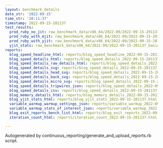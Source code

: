 ```yaml
---
layout: benchmark_details
date_str: '2022-09-15'
time_str: '20:11:37'
timestamp: 2022-09-15-201137
test_results:
  prod_ruby_no_jit: raw_benchmark_data/x86_64/2022-09/2022-09-15-201137_basic_benchmark_prod_ruby_no_jit.json
  prod_ruby_with_mjit: raw_benchmark_data/x86_64/2022-09/2022-09-15-201137_basic_benchmark_prod_ruby_with_mjit.json
  prod_ruby_with_yjit: raw_benchmark_data/x86_64/2022-09/2022-09-15-201137_basic_benchmark_prod_ruby_with_yjit.json
  yjit_stats: raw_benchmark_data/x86_64/2022-09/2022-09-15-201137_basic_benchmark_yjit_stats.json
reports:
  blog_speed_headline_html: reports/blog_speed_headline_2022-09-15-201137.html
  blog_speed_details_html: reports/blog_speed_details_2022-09-15-201137.html
  blog_speed_details_raw_details_html: reports/blog_speed_details_2022-09-15-201137.raw_details.html
  blog_speed_details_svg: reports/blog_speed_details_2022-09-15-201137.svg
  blog_speed_details_head_svg: reports/blog_speed_details_2022-09-15-201137.head.svg
  blog_speed_details_back_svg: reports/blog_speed_details_2022-09-15-201137.back.svg
  blog_speed_details_micro_svg: reports/blog_speed_details_2022-09-15-201137.micro.svg
  blog_speed_details_tripwires_json: reports/blog_speed_details_2022-09-15-201137.tripwires.json
  blog_speed_details_csv: reports/blog_speed_details_2022-09-15-201137.csv
  blog_memory_details_html: reports/blog_memory_details_2022-09-15-201137.html
  blog_yjit_stats_html: reports/blog_yjit_stats_2022-09-15-201137.html
  variable_warmup_warmup_settings_json: reports/variable_warmup_2022-09-15-201137.warmup_settings.json
  variable_warmup_stats_of_interest_json: reports/variable_warmup_2022-09-15-201137.stats_of_interest.json
  blog_exit_reports_bench_list_html: reports/blog_exit_reports_2022-09-15-201137.bench_list.html
  iteration_count_html: reports/iteration_count_2022-09-15-201137.html

---
```

Autogenerated by continuous_reporting/generate_and_upload_reports.rb script.

